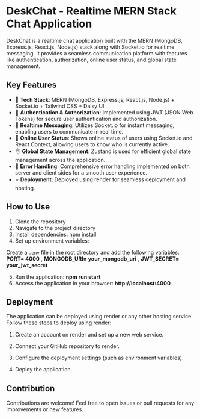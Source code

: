 # DeskChat - Realtime MERN Stack Chat Application

DeskChat is a realtime chat application built with the MERN (MongoDB, Express.js, React.js, Node.js) stack along with Socket.io for realtime messaging. It provides a seamless communication platform with features like authentication, authorization, online user status, and global state management.

## Key Features

- 🌟 **Tech Stack**: MERN (MongoDB, Express.js, React.js, Node.js) + Socket.io + Tailwind CSS + Daisy UI
- 🎃 **Authentication & Authorization**: Implemented using JWT (JSON Web Tokens) for secure user authentication and authorization.
- 👾 **Realtime Messaging**: Utilizes Socket.io for instant messaging, enabling users to communicate in real time.
- 🚀 **Online User Status**: Shows online status of users using Socket.io and React Context, allowing users to know who is currently active.
- 👌 **Global State Management**: Zustand is used for efficient global state management across the application.
- 🐞 **Error Handling**: Comprehensive error handling implemented on both server and client sides for a smooth user experience.
- ⭐ **Deployment**: Deployed using render for seamless deployment and hosting.

## How to Use

1. Clone the repository
2. Navigate to the project directory
3. Install dependencies: npm install
4. Set up environment variables:

Create a `.env` file in the root directory and add the following variables:
**PORT= 4000** ,
**MONGODB_URI= your_mongodb_uri** ,
**JWT_SECRET= your_jwt_secret**

5. Run the application: **npm run start**
6.  Access the application in your browser: **http://localhost:4000**

   ## Deployment

The application can be deployed using render or any other hosting service. Follow these steps to deploy using render:

1. Create an account on render and set up a new web service.

2. Connect your GitHub repository to render.

3. Configure the deployment settings (such as environment variables).

4. Deploy the application.

## Contribution

Contributions are welcome! Feel free to open issues or pull requests for any improvements or new features.
      

